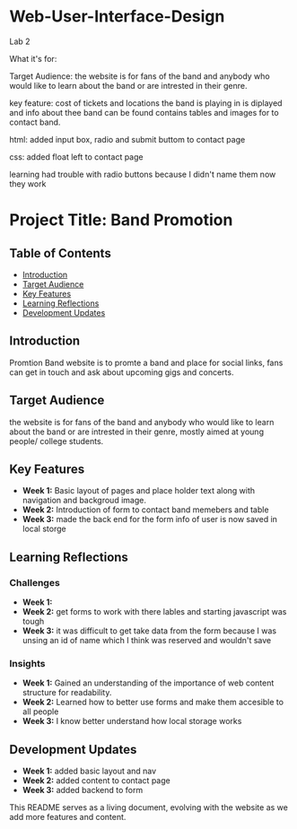 # Web-User-Interface-Design

Lab 2

What it's for: 

Target Audience: the website is for fans of the band and anybody who would like to learn about the band or are intrested in their genre.

key feature: cost of tickets and locations the band is playing in is diplayed and info about thee band can be found contains tables and images for to contact band.

html: 
added input box, radio and submit buttom to contact page

css:
added float left to contact page 



learning
had trouble with radio buttons because I didn't name them now they work

# Project Title: Band Promotion

## Table of Contents
- [Introduction](#introduction)
- [Target Audience](#target-audience)
- [Key Features](#key-features)
- [Learning Reflections](#learning-reflections)
- [Development Updates](#development-updates)

## Introduction
Promtion Band website is to promte a band and place for social links, fans can get in touch and ask about upcoming gigs and concerts.

## Target Audience
the website is for fans of the band and anybody who would like to learn about the band or are intrested in their genre, mostly aimed at young people/ college students.

## Key Features
- **Week 1:** Basic layout of pages and place holder text along with navigation and backgroud image.
- **Week 2:** Introduction of form to contact band memebers and table
- **Week 3:** made the back end for the form info of user is now saved in local storge

## Learning Reflections
### Challenges
- **Week 1:** 
- **Week 2:** get forms to work with there lables and starting javascript was tough
- **Week 3:** it was difficult to get take data from the form because I was unsing an id of name which I think was reserved and wouldn't save

### Insights
- **Week 1:** Gained an understanding of the importance of web content structure for readability.
- **Week 2:** Learned how to better use forms and make them accesible to all people
- **Week 3:** I know better understand how local storage works

## Development Updates
- **Week 1:** added basic layout and nav
- **Week 2:** added content to contact page
- **Week 3:** added backend to form


This README serves as a living document, evolving with the website as we add more features and content.



